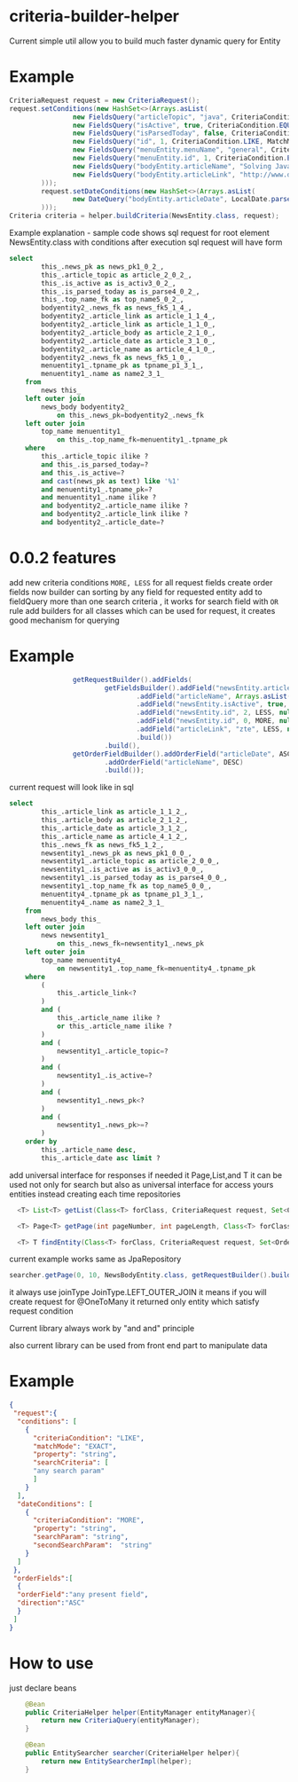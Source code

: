 # criteria-builder-helper
Current simple util allow you to build much faster dynamic query for Entity
# Example
```java
CriteriaRequest request = new CriteriaRequest();
request.setConditions(new HashSet<>(Arrays.asList(
                new FieldsQuery("articleTopic", "java", CriteriaCondition.LIKE, MatchMode.ANYWHERE),
                new FieldsQuery("isActive", true, CriteriaCondition.EQUAL, null),
                new FieldsQuery("isParsedToday", false, CriteriaCondition.EQUAL, null),
                new FieldsQuery("id", 1, CriteriaCondition.LIKE, MatchMode.START),
                new FieldsQuery("menuEntity.menuName", "general", CriteriaCondition.LIKE, MatchMode.ANYWHERE),
                new FieldsQuery("menuEntity.id", 1, CriteriaCondition.EQUAL, null),
                new FieldsQuery("bodyEntity.articleName", "Solving Java Issues", CriteriaCondition.LIKE, MatchMode.ANYWHERE),
                new FieldsQuery("bodyEntity.articleLink", "http://www.developer.com", CriteriaCondition.LIKE, MatchMode.START)
        )));
        request.setDateConditions(new HashSet<>(Arrays.asList(
                new DateQuery("bodyEntity.articleDate", LocalDate.parse("2017-03-17"), null, CriteriaDateCondition.EQUAL)
        )));       
Criteria criteria = helper.buildCriteria(NewsEntity.class, request);
```
Example explanation - sample code shows sql request for root element NewsEntity.class with conditions
after execution sql request will have form

```sql
select
        this_.news_pk as news_pk1_0_2_,
        this_.article_topic as article_2_0_2_,
        this_.is_active as is_activ3_0_2_,
        this_.is_parsed_today as is_parse4_0_2_,
        this_.top_name_fk as top_name5_0_2_,
        bodyentity2_.news_fk as news_fk5_1_4_,
        bodyentity2_.article_link as article_1_1_4_,
        bodyentity2_.article_link as article_1_1_0_,
        bodyentity2_.article_body as article_2_1_0_,
        bodyentity2_.article_date as article_3_1_0_,
        bodyentity2_.article_name as article_4_1_0_,
        bodyentity2_.news_fk as news_fk5_1_0_,
        menuentity1_.tpname_pk as tpname_p1_3_1_,
        menuentity1_.name as name2_3_1_ 
    from
        news this_ 
    left outer join
        news_body bodyentity2_ 
            on this_.news_pk=bodyentity2_.news_fk 
    left outer join
        top_name menuentity1_ 
            on this_.top_name_fk=menuentity1_.tpname_pk 
    where
        this_.article_topic ilike ? 
        and this_.is_parsed_today=? 
        and this_.is_active=? 
        and cast(news_pk as text) like '%1' 
        and menuentity1_.tpname_pk=? 
        and menuentity1_.name ilike ? 
        and bodyentity2_.article_name ilike ? 
        and bodyentity2_.article_link ilike ? 
        and bodyentity2_.article_date=?
```
# 0.0.2 features
add new criteria conditions ```MORE, LESS``` for all request fields
create order fields now builder can sorting by any field for requested entity 
add to fieldQuery more than one search criteria , it works for search field with  ```OR``` rule
add builders for all classes which can be used for request, it creates good mechanism for querying
# Example 
```java
                getRequestBuilder().addFields(
                        getFieldsBuilder().addField("newsEntity.articleTopic", "java", EQUAL, EXACT)
                                .addField("articleName", Arrays.asList("java", "docker"), LIKE, ANYWHERE)
                                .addField("newsEntity.isActive", true, EQUAL, null)
                                .addField("newsEntity.id", 2, LESS, null)
                                .addField("newsEntity.id", 0, MORE, null)
                                .addField("articleLink", "zte", LESS, null)
                                .build())
                        .build(),
                getOrderFieldBuilder().addOrderField("articleDate", ASC)
                        .addOrderField("articleName", DESC)
                        .build());
```
current request will look like in sql
```sql
select
        this_.article_link as article_1_1_2_,
        this_.article_body as article_2_1_2_,
        this_.article_date as article_3_1_2_,
        this_.article_name as article_4_1_2_,
        this_.news_fk as news_fk5_1_2_,
        newsentity1_.news_pk as news_pk1_0_0_,
        newsentity1_.article_topic as article_2_0_0_,
        newsentity1_.is_active as is_activ3_0_0_,
        newsentity1_.is_parsed_today as is_parse4_0_0_,
        newsentity1_.top_name_fk as top_name5_0_0_,
        menuentity4_.tpname_pk as tpname_p1_3_1_,
        menuentity4_.name as name2_3_1_ 
    from
        news_body this_ 
    left outer join
        news newsentity1_ 
            on this_.news_fk=newsentity1_.news_pk 
    left outer join
        top_name menuentity4_ 
            on newsentity1_.top_name_fk=menuentity4_.tpname_pk 
    where
        (
            this_.article_link<?
        ) 
        and (
            this_.article_name ilike ? 
            or this_.article_name ilike ?
        ) 
        and (
            newsentity1_.article_topic=?
        ) 
        and (
            newsentity1_.is_active=?
        ) 
        and (
            newsentity1_.news_pk<?
        ) 
        and (
            newsentity1_.news_pk>=?
        ) 
    order by
        this_.article_name desc,
        this_.article_date asc limit ?
```
add universal interface for responses if needed it Page<T>,List<T>,and T
it can be used not only for search but also as universal interface for access yours entities instead creating each time repositories
  
  ```java 
    <T> List<T> getList(Class<T> forClass, CriteriaRequest request, Set<OrderFields> orderFields);

    <T> Page<T> getPage(int pageNumber, int pageLength, Class<T> forClass, CriteriaRequest request, Set<OrderFields> orderFields);

    <T> T findEntity(Class<T> forClass, CriteriaRequest request, Set<OrderFields> orderFields);
  ```
current example works same as JpaRepository
  ```java 
  searcher.getPage(0, 10, NewsBodyEntity.class, getRequestBuilder().build(), null);
  
  ```
  

it always use joinType JoinType.LEFT_OUTER_JOIN it means if you will create request for @OneToMany it returned only entity which satisfy request condition

Current library always work by "and and" principle

also current library can be used from front end part to manipulate data
# Example
```json
{
 "request":{
  "conditions": [
    {
      "criteriaCondition": "LIKE",
      "matchMode": "EXACT",
      "property": "string",
      "searchCriteria": [
      "any search param"
      ]
    }
  ],
  "dateConditions": [
    {
      "criteriaCondition": "MORE",
      "property": "string",
      "searchParam": "string",
      "secondSearchParam":  "string"
    }
  ]
 },
 "orderFields":[
  {
  "orderField":"any present field",
  "direction":"ASC"
  }
 ]
}
```
# How to use
just declare beans

```java
    @Bean
    public CriteriaHelper helper(EntityManager entityManager){
        return new CriteriaQuery(entityManager);
    }

    @Bean
    public EntitySearcher searcher(CriteriaHelper helper){
        return new EntitySearcherImpl(helper);
    }

```

